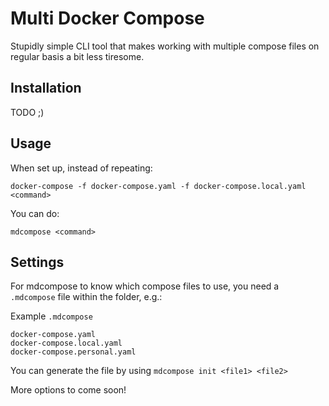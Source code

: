 # Multi Docker Compose

Stupidly simple CLI tool that makes working with multiple compose files on 
regular basis a bit less tiresome.

## Installation

TODO ;)

## Usage

When set up, instead of repeating:

```shell script
docker-compose -f docker-compose.yaml -f docker-compose.local.yaml <command>
```

You can do:

```shell script
mdcompose <command>
```

## Settings

For mdcompose to know which compose files to use, you need a `.mdcompose`  file
within the folder, e.g.:

Example `.mdcompose`
```
docker-compose.yaml
docker-compose.local.yaml
docker-compose.personal.yaml
```

You can generate the file by using `mdcompose init <file1> <file2>`

More options to come soon!
